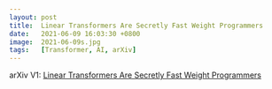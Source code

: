 ```yaml
---
layout: post
title:  Linear Transformers Are Secretly Fast Weight Programmers
date:   2021-06-09 16:03:30 +0800
image:  2021-06-09s.jpg
tags:   [Transformer, AI, arXiv]
---
```


arXiv V1: [Linear Transformers Are Secretly Fast Weight Programmers](https://arxiv.org/pdf/2102.11174.pdf)
